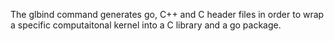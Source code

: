 The glbind command generates go, C++ and C header files in order to wrap a specific
computaitonal kernel into a C library and a go package.